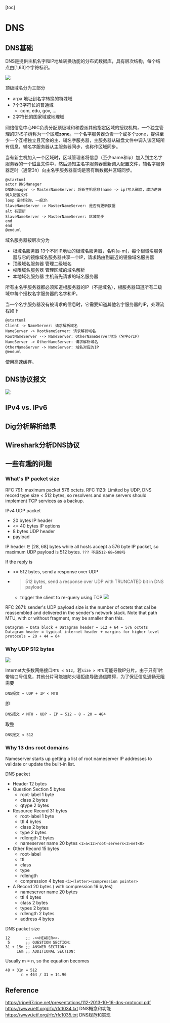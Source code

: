 [toc]

# DNS

## DNS基础

DNS是提供主机名字和IP地址转换功能的分布式数据库，具有层次结构，每个结点由[1,63]个字符标识。

![](media/15478735104744.jpg)

顶级域名分为三部分

* arpa 地址到名字转换的特殊域
* 7个3字符长的普通域
	* com, edu, gov, ...
* 2字符长的国家域或地理域

网络信息中心NIC负责分配顶级域和和委派其他指定区域的授权机构，一个独立管理的DNS子树称为一个区域**zone**。一个名字服务器负责一个或多个zone，提供至少一个互相独立且冗余的主、辅名字服务器，主服务器从磁盘文件中调入该区域所有信息，辅名字服务器从主服务器同步，也称作区域同步。

当有新主机加入一个区域时，区域管理者将信息（至少name和ip）加入到主名字服务器的一个磁盘文件中，然后通知主名字服务器重新调入配置文件，辅名字服务器定时（通常3h）向主名字服务器查询是否有新数据并区域同步。

``` plantuml
@startuml
actor DNSManager
DNSManager -> MasterNameServer: 将新主机信息(name -> ip)写入磁盘，成功逆袭调入配置文件
loop 定时轮询，一般3h
SlaveNameServer -> MasterNameServer: 是否有更新数据
alt 有更新
SlaveNameServer -> MasterNameServer: 区域同步
end
end
@enduml
```

域名服务器按层次分为

* 根域名服务器 13个不同IP地址的根域名服务器，名称[a-m]，每个根域名服务器与它的镜像域名服务器共享一个IP，请求路由到最近的镜像域名服务器
* 顶级域名服务器 管理二级域名
* 权限域名服务器 管理区域的域名解析
* 本地域名服务器 主机首先请求的域名服务器

所有主名字服务器都必须知道根服务器的IP（不是域名），根服务器知道所有二级域中每个授权名字服务器的名字和IP。

当一个名字服务器没有被请求的信息时，它需要知道其他名字服务器的IP，处理流程如下

``` plantuml
@startuml
Client -> NameServer: 请求解析域名
NameServer -> RootNameServer: 请求解析域名
RootNameServer --> NameServer: OtherNameServer地址（名字orIP）
NameServer -> OtherNameServer: 请求解析域名
OtherNameServer -> NameServer: 域名对应的IP
@enduml
```

使用高速缓存。

## DNS协议报文

![](media/15478766858922.jpg)




## IPv4 vs. IPv6

## Dig分析解析结果

## Wireshark分析DNS协议

## 一些有趣的问题


### What's IP packet size

RFC 791: maximum packet 576 octets.
RFC 1123: Limited by UDP, DNS record type size < 512 bytes, so resolvers and name servers should implement TCP services as a backup.

IPv4 UDP packet

* 20 bytes IP header
* <= 40 bytes IP options
* 8 bytes UDP header
* payload

IP header ∈ [28, 68] bytes while all hosts accept a 576 byte IP packet, so maximum UDP payload is 512 bytes. `??? 不是512-68=508吗`

If the reply is 

* <= 512 bytes, send a response over UDP
* > 512 bytes, send a response over UDP with TRUNCATED bit in DNS payload
	* trigger the client to re-query using TCP
		![](media/15478101276811.jpg)

RFC 2671: sender's UDP payload size is the number of octets that cal be reassembled and delivered in the sender's network stack. Note that path MTU, with or without fragment, may be smaller than this.

```
Datagram = Data block + Datagram header = 512 + 64 = 576 octets
Datagram header = typical internet header + margins for higher level protocols = 20 + 44 = 64
```

### Why UDP 512 bytes

![](media/15478039394165.jpg)

Internet大多数网络接口`MTU < 512`，若`size > MTU`可能导致IP分片。由于只有1片带端口号信息，其他分片可能被防火墙拒绝导致通信障碍，为了保证信息通畅无阻需要

```
DNS报文 + UDP + IP < MTU
```

即

```
DNS报文 < MTU - UDP - IP = 512 - 8 - 20 = 484
```

取整

```
DNS报文 < 512
```

### Why 13 dns root domains

Nameserver starts up getting a list of root nameserver IP addresses to validate or update the built-in list.

DNS packet

* Header 12 bytes
* Question Section 5 bytes
	* root-label 1 byte
	* class 2 bytes
	* qtype 2 bytes
* Resource Record 31 bytes
	* root-label 1 byte
	* ttl 4 bytes
	* class 2 bytes
	* type 2 bytes
	* rdlength 2 bytes
	* nameserver name 20 bytes `<1>a<12>root-servers<3>net<0>`
* Other Record 15 bytes
	* root-label
	* ttl
	* class
	* type
	* rdlength
	* compression 4 bytes `<1><letter><compression pointer>`
* A Record 20 bytes ( with compression 16 bytes)
	* nameserver name 20 bytes
	* ttl 4 bytes
	* class 2 bytes
	* types 2 bytes
	* rdlength 2 bytes
	* address 4 bytes

DNS packet size

```
12       ;; ->>HEADER<<-
 5       ;; QUESTION SECTION:
31 + 15n ;; ANSWER SECTION:
     16m ;; ADDITIONAL SECTION:
```

Usually m = n, so the equation becomes

```
48 + 31n = 512
       n = 464 / 31 = 14.96
```


## Reference

https://ripe67.ripe.net/presentations/112-2013-10-16-dns-protocol.pdf
https://www.ietf.org/rfc/rfc1034.txt DNS概念和功能
https://www.ietf.org/rfc/rfc1035.txt DNS规范和实现


